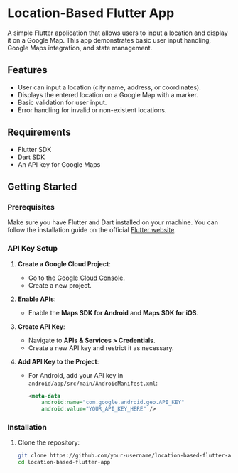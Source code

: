 # Location-Based Flutter App

A simple Flutter application that allows users to input a location and display it on a Google Map. This app demonstrates basic user input handling, Google Maps integration, and state management.

## Features

- User can input a location (city name, address, or coordinates).
- Displays the entered location on a Google Map with a marker.
- Basic validation for user input.
- Error handling for invalid or non-existent locations.

## Requirements

- Flutter SDK
- Dart SDK
- An API key for Google Maps

## Getting Started

### Prerequisites

Make sure you have Flutter and Dart installed on your machine. You can follow the installation guide on the official [Flutter website](https://flutter.dev/docs/get-started/install).

### API Key Setup

1. **Create a Google Cloud Project**:
    - Go to the [Google Cloud Console](https://console.cloud.google.com/).
    - Create a new project.

2. **Enable APIs**:
    - Enable the **Maps SDK for Android** and **Maps SDK for iOS**.

3. **Create API Key**:
    - Navigate to **APIs & Services > Credentials**.
    - Create a new API key and restrict it as necessary.

4. **Add API Key to the Project**:
    - For Android, add your API key in `android/app/src/main/AndroidManifest.xml`:
      ```xml
      <meta-data
          android:name="com.google.android.geo.API_KEY"
          android:value="YOUR_API_KEY_HERE" />
      ```

### Installation

1. Clone the repository:
   ```bash
   git clone https://github.com/your-username/location-based-flutter-app.git
   cd location-based-flutter-app
